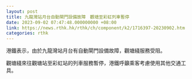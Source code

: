 ```yaml
---
layout: post
title: 九龍灣站月台自動閘門設備故障　觀塘至彩虹列車暫停
date: 2023-09-02 07:47:48.000000000 +08:00
link: https://news.rthk.hk/rthk/ch/component/k2/1716397-20230902.htm
categories: rthk
---
```


港鐵表示，由於九龍灣站月台有自動閘門設備故障，觀塘綫服務受阻。

觀塘綫來往觀塘站至彩虹站的列車服務暫停，港鐵呼籲乘客考慮使用其他交通工具。
